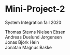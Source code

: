 # Mini-Project-2

System Integration fall 2020

Thomas Stevns Nielsen Ebsen  
Andreas Duelund Jørgensen  
Jonas Björk Hein  
Jonatan Magnus Bakke
